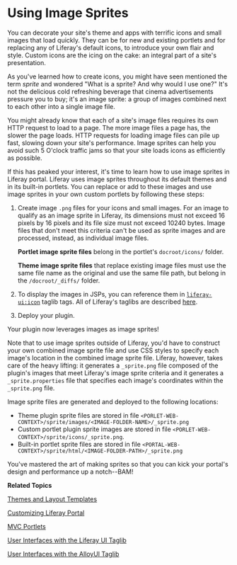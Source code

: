 # Using Image Sprites

You can decorate your site's theme and apps with terrific icons and small images
that load quickly. They can be for new and existing portlets and for replacing
any of Liferay's default icons, to introduce your own flair and style. Custom
icons are the icing on the cake: an integral part of a site's presentation. 

As you've learned how to create icons, you might have seen mentioned the term
*sprite* and wondered "What is a sprite? And why would I use one?" It's not the
delicious cold refreshing beverage that cinema advertisements pressure you to
buy; it's an image sprite: a group of images combined next to each other into a
single image file. 

You might already know that each of a site's image files requires its own HTTP
request to load to a page. The more image files a page has, the slower the page
loads. HTTP requests for loading image files can pile up fast, slowing down your
site's performance. Image sprites can help you avoid such 5 O'clock traffic jams
so that your site loads icons as efficiently as possible. 

If this has peaked your interest, it's time to learn how to use image sprites in
Liferay portal. Liferay uses image sprites throughout its default themes and in
its built-in portlets. You can replace or add to these images and use image
sprites in your own custom portlets by following these steps: 

1.  Create image `.png` files for your icons and small images. For an image
    to qualify as an image sprite in Liferay, its dimensions must not exceed
    16 pixels by 16 pixels and its file size must not exceed 10240 bytes. Image
    files that don't meet this criteria can't be used as sprite images and are
    processed, instead, as individual image files. 

    **Portlet image sprite files** belong in the portlet's `docroot/icons/`
    folder. 

    **Theme image sprite files** that replace existing image files must use the
    same file name as the original and use the same file path, but belong in the
    `/docroot/_diffs/` folder. 

2.  To display the images in JSPs, you can reference them in 
    [`liferay-ui:icon`](http://docs.liferay.com/portal/6.2/taglibs/liferay-ui/icon.html)
    taglib tags. All of Liferay's taglibs are described
    [here](https://docs.liferay.com/portal/6.2/taglibs/). 

3.  Deploy your plugin.

Your plugin now leverages images as image sprites!

Note that to use image sprites outside of Liferay, you'd have to construct your
own combined image sprite file and use CSS styles to specify each image's
location in the combined image sprite file. Liferay, however, takes care of the
heavy lifting: it generates a `_sprite.png` file composed of the plugin's images
that meet Liferay's image sprite criteria and it generates a
`_sprite.properties` file that specifies each image's coordinates within the
`_sprite.png` file. 

Image sprite files are generated and deployed to the following locations:

- Theme plugin sprite files are stored in file
`<PORLET-WEB-CONTEXT>/sprite/images/<IMAGE-FOLDER-NAME>/_sprite.png`
- Custom portlet plugin sprite images are stored in file
`<PORLET-WEB-CONTEXT>/sprite/icons/_sprite.png`.
- Built-in portlet sprite files are stored in file
`<PORTAL-WEB-CONTEXT>/sprite/html/<IMAGE-FOLDER-PATH>/_sprite.png`

You've mastered the art of making sprites so that you can kick your portal's
design and performance up a notch--BAM! 

**Related Topics**

[Themes and Layout Templates](/develop/tutorials/-/knowledge_base/6-2/themes-and-layout-templates)

[Customizing Liferay Portal](/develop/tutorials/-/knowledge_base/6-2/customizing-liferay-portal)

[MVC Portlets](/develop/tutorials/-/knowledge_base/6-2/developing-jsp-portlets-using-liferay-mvc)

[User Interfaces with the Liferay UI Taglib](/develop/tutorials/-/knowledge_base/6-2/liferay-ui-taglibs)

[User Interfaces with the AlloyUI Taglib](/develop/tutorials/-/knowledge_base/6-2/alloyui)